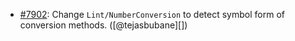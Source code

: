 * [#7902](https://github.com/rubocop-hq/rubocop/issues/7902): Change `Lint/NumberConversion` to detect symbol form of conversion methods. ([@tejasbubane][])
